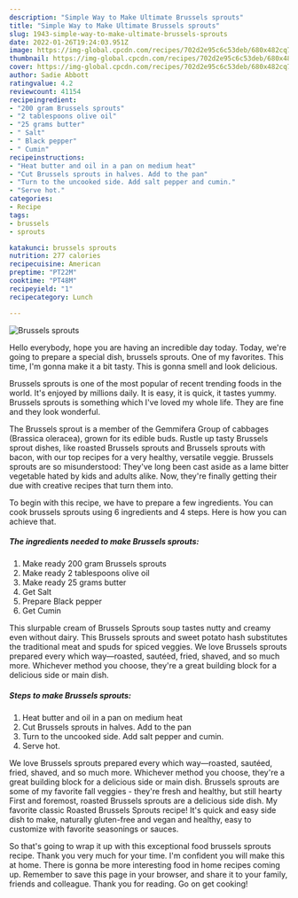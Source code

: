 ```yaml
---
description: "Simple Way to Make Ultimate Brussels sprouts"
title: "Simple Way to Make Ultimate Brussels sprouts"
slug: 1943-simple-way-to-make-ultimate-brussels-sprouts
date: 2022-01-26T19:24:03.951Z
image: https://img-global.cpcdn.com/recipes/702d2e95c6c53deb/680x482cq70/brussels-sprouts-recipe-main-photo.jpg
thumbnail: https://img-global.cpcdn.com/recipes/702d2e95c6c53deb/680x482cq70/brussels-sprouts-recipe-main-photo.jpg
cover: https://img-global.cpcdn.com/recipes/702d2e95c6c53deb/680x482cq70/brussels-sprouts-recipe-main-photo.jpg
author: Sadie Abbott
ratingvalue: 4.2
reviewcount: 41154
recipeingredient:
- "200 gram Brussels sprouts"
- "2 tablespoons olive oil"
- "25 grams butter"
- " Salt"
- " Black pepper"
- " Cumin"
recipeinstructions:
- "Heat butter and oil in a pan on medium heat"
- "Cut Brussels sprouts in halves. Add to the pan"
- "Turn to the uncooked side. Add salt pepper and cumin."
- "Serve hot."
categories:
- Recipe
tags:
- brussels
- sprouts

katakunci: brussels sprouts 
nutrition: 277 calories
recipecuisine: American
preptime: "PT22M"
cooktime: "PT48M"
recipeyield: "1"
recipecategory: Lunch

---
```



![Brussels sprouts](https://img-global.cpcdn.com/recipes/702d2e95c6c53deb/680x482cq70/brussels-sprouts-recipe-main-photo.jpg)

Hello everybody, hope you are having an incredible day today. Today, we're going to prepare a special dish, brussels sprouts. One of my favorites. This time, I'm gonna make it a bit tasty. This is gonna smell and look delicious.

Brussels sprouts is one of the most popular of recent trending foods in the world. It's enjoyed by millions daily. It is easy, it is quick, it tastes yummy. Brussels sprouts is something which I've loved my whole life. They are fine and they look wonderful.

The Brussels sprout is a member of the Gemmifera Group of cabbages (Brassica oleracea), grown for its edible buds. Rustle up tasty Brussels sprout dishes, like roasted Brussels sprouts and Brussels sprouts with bacon, with our top recipes for a very healthy, versatile veggie. Brussels sprouts are so misunderstood: They&#39;ve long been cast aside as a lame bitter vegetable hated by kids and adults alike. Now, they&#39;re finally getting their due with creative recipes that turn them into.


To begin with this recipe, we have to prepare a few ingredients. You can cook brussels sprouts using 6 ingredients and 4 steps. Here is how you can achieve that.

<!--inarticleads1-->

##### The ingredients needed to make Brussels sprouts:

1. Make ready 200 gram Brussels sprouts
1. Make ready 2 tablespoons olive oil
1. Make ready 25 grams butter
1. Get  Salt
1. Prepare  Black pepper
1. Get  Cumin


This slurpable cream of Brussels Sprouts soup tastes nutty and creamy even without dairy. This Brussels sprouts and sweet potato hash substitutes the traditional meat and spuds for spiced veggies. We love Brussels sprouts prepared every which way—roasted, sautéed, fried, shaved, and so much more. Whichever method you choose, they&#39;re a great building block for a delicious side or main dish. 

<!--inarticleads2-->

##### Steps to make Brussels sprouts:

1. Heat butter and oil in a pan on medium heat
1. Cut Brussels sprouts in halves. Add to the pan
1. Turn to the uncooked side. Add salt pepper and cumin.
1. Serve hot.


We love Brussels sprouts prepared every which way—roasted, sautéed, fried, shaved, and so much more. Whichever method you choose, they&#39;re a great building block for a delicious side or main dish. Brussels sprouts are some of my favorite fall veggies - they&#39;re fresh and healthy, but still hearty First and foremost, roasted Brussels sprouts are a delicious side dish. My favorite classic Roasted Brussels Sprouts recipe! It&#39;s quick and easy side dish to make, naturally gluten-free and vegan and healthy, easy to customize with favorite seasonings or sauces. 

So that's going to wrap it up with this exceptional food brussels sprouts recipe. Thank you very much for your time. I'm confident you will make this at home. There is gonna be more interesting food in home recipes coming up. Remember to save this page in your browser, and share it to your family, friends and colleague. Thank you for reading. Go on get cooking!
